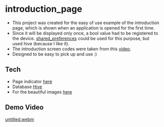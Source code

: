 # introduction_page

- This project was created for the easy of use example of the introduction page, which is shown when an application is opened for the first time.
- Since it will be displayed only once, a bool value had to be registered to the device. [shared_preferences](https://pub.dev/packages/shared_preferences) could be used for this purpose, but used hive (because I like it).
- The introduction screen codes were taken from this [video](https://www.youtube.com/watch?v=SG2WNlQfqyc).
- Designed to be easy to pick up and use :)

## Tech
- Page indicator [here](https://pub.dev/packages/smooth_page_indicator)
- Database [Hive](https://pub.dev/packages/hive)
- For the beautiful images [here](https://storyset.com/food)

## Demo Video
[untitled.webm](https://user-images.githubusercontent.com/17355685/203936059-f7580080-10b6-469c-9a56-18db618ee6bb.webm)



